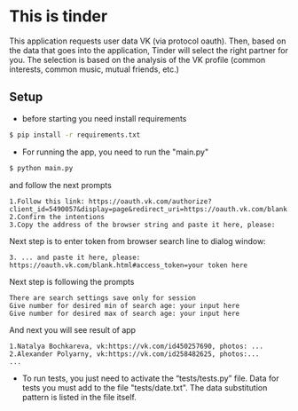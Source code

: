 # This is tinder
This application requests user data VK (via protocol oauth).
Then, based on the data that goes into the application, Tinder will select the right partner for you. 
The selection is based on the analysis of the VK profile (common interests, common music, mutual friends, etc.)
## Setup
* before starting you need install requirements
```bash
$ pip install -r requirements.txt
```
* For running the app, you need to run the "main.py"
```bash
$ python main.py
```
and follow the next prompts
```text
1.Follow this link: https://oauth.vk.com/authorize?client_id=5490057&display=page&redirect_uri=https://oauth.vk.com/blank.html&scope=friends,photos,groups,pages&response_type=token&v=5.52
2.Confirm the intentions
3.Copy the address of the browser string and paste it here, please: 
 ```
Next step is to enter token from browser search line to dialog window: 
```text
3. ... and paste it here, please: https://oauth.vk.com/blank.html#access_token=your token here
```

Next step is following the prompts
```text
There are search settings save only for session
Give number for desired min of search age: your input here
Give number for desired max of search age: your input here
```

And next you will see result of app
```text
1.Natalya Bochkareva, vk:https://vk.com/id450257690, photos: ...
2.Alexander Polyarny, vk:https://vk.com/id258482625, photos:...
...
```


* To run tests, you just need to activate the “tests/tests.py” file. Data for tests you must 
add to the file "tests/date.txt". The data substitution pattern is listed in the file itself.

